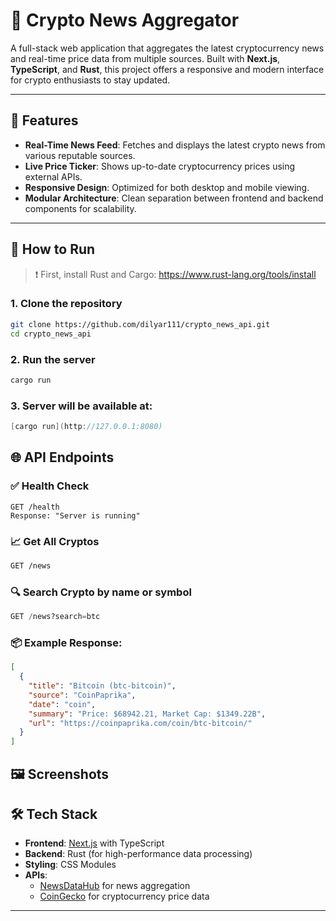 # 📰 Crypto News Aggregator

A full-stack web application that aggregates the latest cryptocurrency news and real-time price data from multiple sources. Built with **Next.js**, **TypeScript**, and **Rust**, this project offers a responsive and modern interface for crypto enthusiasts to stay updated.

---

## 🚀 Features

- **Real-Time News Feed**: Fetches and displays the latest crypto news from various reputable sources.
- **Live Price Ticker**: Shows up-to-date cryptocurrency prices using external APIs.
- **Responsive Design**: Optimized for both desktop and mobile viewing.
- **Modular Architecture**: Clean separation between frontend and backend components for scalability.

---

## 🚀 How to Run

> ❗ First, install Rust and Cargo:
> https://www.rust-lang.org/tools/install

### 1. Clone the repository

```bash
git clone https://github.com/dilyar111/crypto_news_api.git
cd crypto_news_api
```

### 2. Run the server

```bash
cargo run
```

### 3. Server will be available at:

```cpp
[cargo run](http://127.0.0.1:8080)
```

## 🌐 API Endpoints

### ✅ Health Check

```vbnet
GET /health
Response: "Server is running"
```

### 📈 Get All Cryptos

```bash
GET /news
```

### 🔍 Search Crypto by name or symbol

```sql
GET /news?search=btc
```


### 📦 Example Response:
```json
[
  {
    "title": "Bitcoin (btc-bitcoin)",
    "source": "CoinPaprika",
    "date": "coin",
    "summary": "Price: $68942.21, Market Cap: $1349.22B",
    "url": "https://coinpaprika.com/coin/btc-bitcoin/"
  }
]

```

## 🖼️ Screenshots





## 🛠️ Tech Stack

- **Frontend**: [Next.js](https://nextjs.org/) with TypeScript  
- **Backend**: Rust (for high-performance data processing)  
- **Styling**: CSS Modules  
- **APIs**:
  - [NewsDataHub](https://newsdatahub.com/) for news aggregation
  - [CoinGecko](https://www.coingecko.com/) for cryptocurrency price data

---
